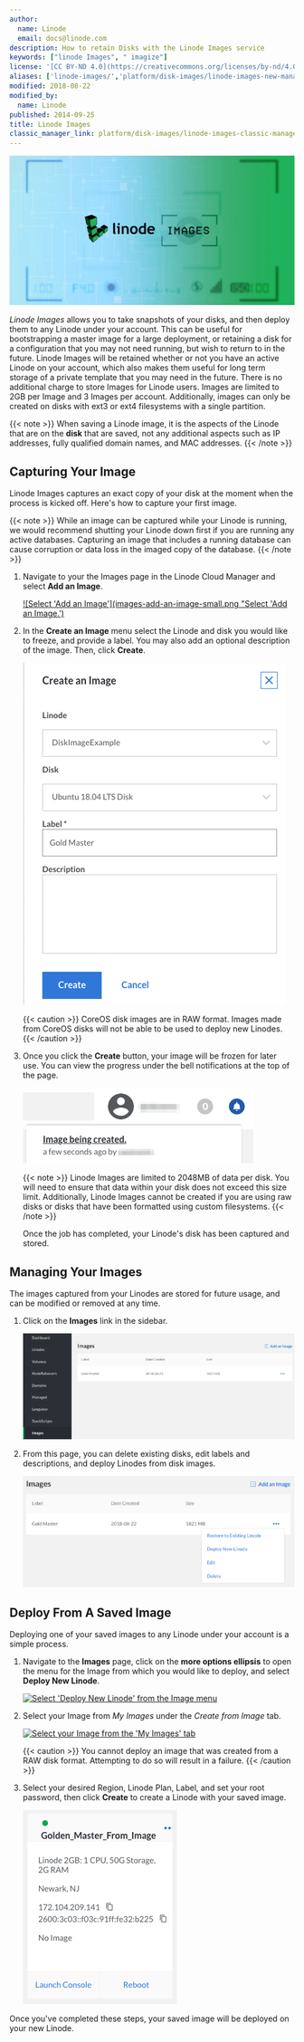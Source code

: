 ```yaml
---
author:
  name: Linode
  email: docs@linode.com
description: How to retain Disks with the Linode Images service
keywords: ["linode Images", " imagize"]
license: '[CC BY-ND 4.0](https://creativecommons.org/licenses/by-nd/4.0)'
aliases: ['linode-images/','platform/disk-images/linode-images-new-manager/','platform/linode-images/','platform/disk-images/linode-images/']
modified: 2018-08-22
modified_by:
  name: Linode
published: 2014-09-25
title: Linode Images
classic_manager_link: platform/disk-images/linode-images-classic-manager/
---
```


![Linode Images](linode-images.jpg)

*Linode Images* allows you to take snapshots of your disks, and then deploy them to any Linode under your account. This can be useful for bootstrapping a master image for a large deployment, or retaining a disk for a configuration that you may not need running, but wish to return to in the future. Linode Images will be retained whether or not you have an active Linode on your account, which also makes them useful for long term storage of a private template that you may need in the future. There is no additional charge to store Images for Linode users. Images are limited to 2GB per Image and 3 Images per account. Additionally, images can only be created on disks with ext3 or ext4 filesystems with a single partition.

{{< note >}}
When saving a Linode image, it is the aspects of the Linode that are on the **disk** that are saved, not any additional aspects such as IP addresses, fully qualified domain names, and MAC addresses.
{{< /note >}}

## Capturing Your Image

Linode Images captures an exact copy of your disk at the moment when the process is kicked off. Here's how to capture your first image.

{{< note >}}
While an image can be captured while your Linode is running, we would recommend shutting your Linode down first if you are running any active databases. Capturing an image that includes a running database can cause corruption or data loss in the imaged copy of the database.
{{< /note >}}

1.  Navigate to your the Images page in the Linode Cloud Manager and select **Add an Image**.

    [![Select 'Add an Image'](images-add-an-image-small.png "Select 'Add an Image.')](images-add-an-image.png)

1.  In the **Create an Image** menu select the Linode and disk you would like to freeze, and provide a label. You may also add an optional description of the image. Then, click **Create**.

    ![Create an Image menu](images-create-image-menu.png "Create an Image menu.")

    {{< caution >}}
CoreOS disk images are in RAW format. Images made from CoreOS disks will not be able to be used to deploy new Linodes.
{{< /caution >}}

1.  Once you click the **Create** button, your image will be frozen for later use. You can view the progress under the bell notifications at the top of the page.

    ![Image creation status under the bell notifications.](images-image-being-created.png "Image creation status under the bell notifications.")

    {{< note >}}
Linode Images are limited to 2048MB of data per disk.  You will need to ensure that data within your disk does not exceed this size limit. Additionally, Linode Images cannot be created if you are using raw disks or disks that have been formatted using custom filesystems.   {{< /note >}}

    Once the job has completed, your Linode's disk has been captured and stored.

## Managing Your Images

The images captured from your Linodes are stored for future usage, and can be modified or removed at any time.

1.  Click on the **Images** link in the sidebar.

    [![Manage your Images.](images-manage-images-small.png "Manage your Images.")](images-manage-images.png)

1.  From this page, you can delete existing disks, edit labels and descriptions, and deploy Linodes from disk images.

    [![Select the Image menu.](images-edit-image-menu-small.png "Select the Image menu.")](images-edit-image-menu.png)

## Deploy From A Saved Image

Deploying one of your saved images to any Linode under your account is a simple process.

1.  Navigate to the **Images** page, click on the **more options ellipsis** to open the menu for the Image from which you would like to deploy, and select **Deploy New Linode**.

    [![Select 'Deploy New Linode' from the Image menu](images-select-deploy-from-menu-small.png "Select 'Deploy New Linode' from the Image menu")](images-select-deploy-from-menu.png)

1.  Select your Image from *My Images* under the *Create from Image* tab.

    [![Select your Image from the 'My Images' tab](images-create-linode-from-image-small.png)](images-create-linode-from-image.png)

    {{< caution >}}
You cannot deploy an image that was created from a RAW disk format. Attempting to do so will result in a failure.
{{< /caution >}}

1.  Select your desired Region, Linode Plan, Label, and set your root password, then click **Create** to create a Linode with your saved image.

    [![A new Linode has been created from a disk.](images-master-from-image.png "A new Linode has been created from a disk.")](images-master-from-image.png)

Once you've completed these steps, your saved image will be deployed on your new Linode.
